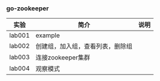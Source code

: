 ### go-zookeeper

|实验|简介|说明|
|---|---|---|
|lab001|example||
|lab002|创建组，加入组，查看列表，删除组|
|lab003|连接zookeeper集群|
|lab004|观察模式|